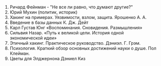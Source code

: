 
1. Ричард Фейнман - "Не все ли равно, что думают другие?"
2. Юрий Мухин (политик, историк)
3. Хакинг на примерах. Уязвимости, взлом, защита. Ярошенко А. А.
4. Введение в базы данных К. Дж. Дейт
5. Карл Густав Юнг «Воспоминания. Сновидения. Размышления»
6. Сильвия Назар. «Путь к великой цели. История одной экономической идеи»
7. Этичный хакинг. Практическое руководство. Дэниэл. Г. Грэм.
8. Психология. Краткий обзор основных достижений науки о душе. Пол Клейман.
9. Цветы для Элджернона Дэниел Киз